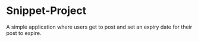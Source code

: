 # Snippet-Project
A simple application where users get to post and set an expiry date for their post to expire.
